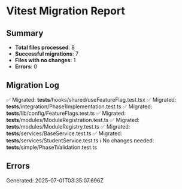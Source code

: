 # Vitest Migration Report

## Summary
- **Total files processed**: 8
- **Successful migrations**: 7
- **Files with no changes**: 1
- **Errors**: 0

## Migration Log
✅ Migrated: __tests__/hooks/shared/useFeatureFlag.test.tsx
✅ Migrated: __tests__/integration/Phase1Implementation.test.ts
✅ Migrated: __tests__/lib/config/FeatureFlags.test.ts
✅ Migrated: __tests__/modules/ModuleRegistration.test.ts
✅ Migrated: __tests__/modules/ModuleRegistry.test.ts
✅ Migrated: __tests__/services/BaseService.test.ts
✅ Migrated: __tests__/services/StudentService.test.ts
ℹ️  No changes needed: __tests__/simple/Phase1Validation.test.ts

## Errors


Generated: 2025-07-01T03:35:07.696Z
